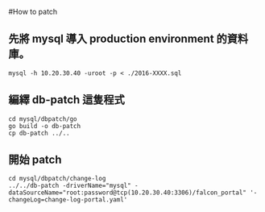 #How to patch

## 先將 mysql 導入 production environment 的資料庫。
``` mysql -h 10.20.30.40 -uroot -p < ./2016-XXXX.sql ```

## 編繹 db-patch 這隻程式
```
cd mysql/dbpatch/go
go build -o db-patch
cp db-patch ../..
```

## 開始 patch
```
cd mysql/dbpatch/change-log
../../db-patch -driverName="mysql" -dataSourceName="root:password@tcp(10.20.30.40:3306)/falcon_portal" '-changeLog=change-log-portal.yaml'
``` 
